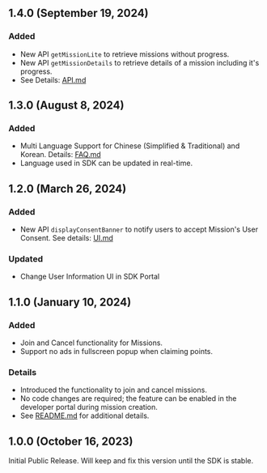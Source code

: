 ## 1.4.0 (September 19, 2024)

### Added

- New API `getMissionLite` to retrieve missions without progress.
- New API `getMissionDetails` to retrieve details of a mission including it's progress.
- See Details: [API.md](./API.md#mission)

## 1.3.0 (August 8, 2024)

### Added

- Multi Language Support for Chinese (Simplified & Traditional) and Korean. Details: [FAQ.md](./FAQ.md#how-many-languages-does-sdk-support)
- Language used in SDK can be updated in real-time.

## 1.2.0 (March 26, 2024)



### Added

- New API `displayConsentBanner` to notify users to accept Mission's User Consent. See details: [UI.md](./UI.md#user-consent-banner)

### Updated

- Change User Information UI in SDK Portal

## 1.1.0 (January 10, 2024)

### Added

- Join and Cancel functionality for Missions.
- Support no ads in fullscreen popup when claiming points.

### Details

- Introduced the functionality to join and cancel missions.
- No code changes are required; the feature can be enabled in the developer portal during mission creation.
- See [README.md](./README.md#join-and-cancel-mission) for additional details.

## 1.0.0 (October 16, 2023)

Initial Public Release. Will keep and fix this version until the SDK is stable.
